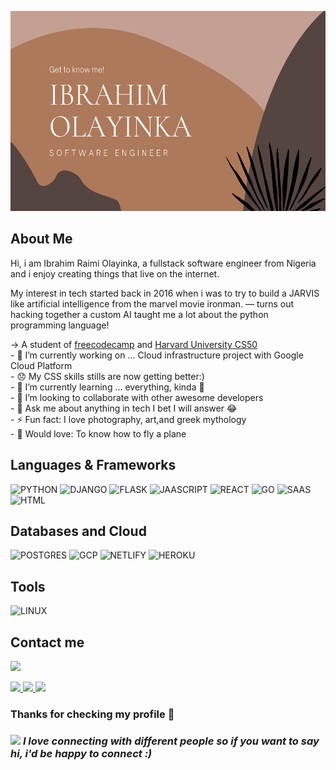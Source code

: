 <p><img src="./images/ibrahim.png" width="600" height="320"></p>

## About Me
<p>
    Hi, i am Ibrahim Raimi Olayinka, a fullstack software engineer from Nigeria and i enjoy creating things that live on the internet.

My interest in tech started back in 2016 when i was to try to build a JARVIS like artificial intelligence from the marvel movie ironman. — turns out hacking together a custom AI taught me a lot about the python programming language!
</p>

<p>
    -> A student of <a href="https://www.freecodecamp.org">freecodecamp</a> and <a href="https://online-learning.harvard.edu/course/cs50-introduction-computer-science?delta=0">Harvard University CS50</a> <br>
    - 🔭 I’m currently working on ... Cloud infrastructure project with Google Cloud Platform<br>
    - 😞 My CSS skills stills are now getting better:) <br> 
    - 🌱 I’m currently learning ... everything, kinda 🤣  <br>
    - 👯 I’m looking to collaborate with other awesome developers  <br>
    - 💬 Ask me about anything in tech I bet I will answer 😂  <br>
    - ⚡ Fun fact: I love photography, art,and  greek mythology  <br>
    - 🎸 Would love: To know how to fly a plane  <br>
</p>

## Languages & Frameworks

![PYTHON](https://img.shields.io/badge/Python-3776AB?style=for-the-badge&logo=python&logoColor=white)
![DJANGO](https://img.shields.io/badge/Django-092E20?style=for-the-badge&logo=django&logoColor=white)
![FLASK](https://img.shields.io/badge/Flask-000000?style=for-the-badge&logo=flask&logoColor=white)
![JAASCRIPT](https://img.shields.io/badge/JavaScript-F7DF1E?style=for-the-badge&logo=javascript&logoColor=black)
![REACT](https://img.shields.io/badge/React-20232A?style=for-the-badge&logo=react&logoColor=61DAFB)
![GO](https://img.shields.io/badge/Go-00ADD8?style=for-the-badge&logo=go&logoColor=white)
![SAAS](https://img.shields.io/badge/Sass-CC6699?style=for-the-badge&logo=sass&logoColor=white)
![HTML](https://img.shields.io/badge/HTML5-E34F26?style=for-the-badge&logo=html5&logoColor=white)

## Databases and Cloud
![POSTGRES](https://img.shields.io/badge/PostgreSQL-316192?style=for-the-badge&logo=postgresql&logoColor=white)
![GCP](https://img.shields.io/badge/Google_Cloud-4285F4?style=for-the-badge&logo=google-cloud&logoColor=white)
![NETLIFY](https://img.shields.io/badge/Netlify-00C7B7?style=for-the-badge&logo=netlify&logoColor=white)
![HEROKU](https://img.shields.io/badge/Heroku-430098?style=for-the-badge&logo=heroku&logoColor=white)

## Tools
![LINUX](https://img.shields.io/badge/linux-E34F26?style=for-the-badge&logo=linux&logoColor=white)

## Contact me
<a href="mailto:raimiibrahim44@gmail.com"><img src="https://img.shields.io/badge/Gmail-D14836?style=for-the-badge&logo=gmail&logoColor=white"></a>
<a href="https://instagram.com/ibrahim_raimi_">
    
<img src="https://img.shields.io/badge/Instagram-E4405F?style=for-the-badge&logo=instagram&logoColor=white">
</a><a href="https://www.linkedin.com/in/ibrahim-raimi-olayinka/"> <img src="https://img.shields.io/badge/LinkedIn-855858?style=for-the-badge&logo=linkedin&logoColor=white"></a><a href="https://twitter.com/ibrahim_raimi_"> <img src="https://img.shields.io/badge/Twitter-855858?style=for-the-badge&logo=twitter&logoColor=white"></a>

### <b> Thanks for checking my profile 💑 </b><br>
### <img src="https://media.giphy.com/media/LnQjpWaON8nhr21vNW/giphy.gif" width="52"> <em><b>I love connecting with different people</b> so if you want to say <b>hi, i'd be happy to connect :)</em></br>
